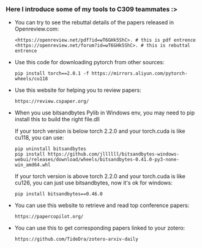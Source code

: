 ### Here I introduce some of my tools to C309 teammates :>

- You can try to see the rebuttal details of the papers released in Openreview.com:
  ```
  <https://openreview.net/pdf?id=wT6GHk5ShC>. # this is pdf entrence
  <https://openreview.net/forum?id=wT6GHk5ShC>. # this is rebuttal entrence
  ```
  
- Use this code for downloading pytorch from other sources:
  ```
  pip install torch==2.0.1 -f https://mirrors.aliyun.com/pytorch-wheels/cu118
  ```
- Use this website for helping you to review papers:
  ```
  https://review.cspaper.org/
  ```
- When you use bitsandbytes Pylib in Windows env, you may need to pip install this to build the right file.dll
  
  If your torch version is below torch 2.2.0 and your torch.cuda is like cu118, you can use:
  ```
  pip uninstall bitsandbytes
  pip install https://github.com/jllllll/bitsandbytes-windows-webui/releases/download/wheels/bitsandbytes-0.41.0-py3-none-win_amd64.whl
  ```

  If your torch version is above torch 2.2.0 and your torch.cuda is like cu126, you can just use bitsandbytes, now it's ok for windows:
  ```
  pip install bitsandbytes==0.46.0
  ```

- You can use this website to retrieve and read top conference papers:
  ```
  https://papercopilot.org/
  ```

- You can use this to get corresponding papers linked to your zotero:
  ```
  https://github.com/TideDra/zotero-arxiv-daily
  ```
